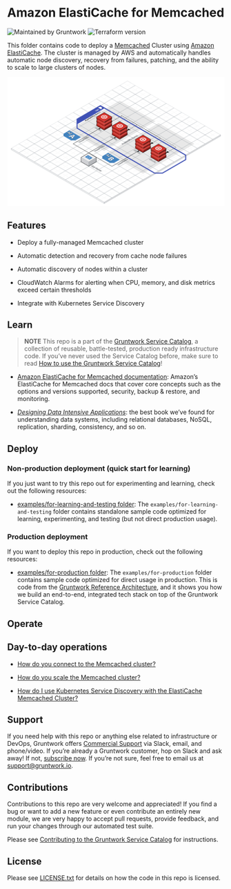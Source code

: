 # Amazon ElastiCache for Memcached

![Maintained by Gruntwork](https://img.shields.io/badge/maintained%20by-gruntwork.io-%235849a6.svg)
![Terraform version](https://img.shields.io/badge/tf-%3E%3D1.0.0-blue.svg)

This folder contains code to deploy a [Memcached](https://memcached.org/) Cluster using
[Amazon ElastiCache](https://aws.amazon.com/elasticache/). The cluster is managed by AWS and automatically handles
automatic node discovery, recovery from failures, patching, and the ability to scale to large clusters of nodes.

![ElastiCache for Memcached architecture](/_docs/elasticache-memcached-architecture.png?raw=true)

## Features

- Deploy a fully-managed Memcached cluster

- Automatic detection and recovery from cache node failures

- Automatic discovery of nodes within a cluster

- CloudWatch Alarms for alerting when CPU, memory, and disk metrics exceed certain thresholds

- Integrate with Kubernetes Service Discovery

## Learn

> **NOTE**
This repo is a part of the [Gruntwork Service Catalog](https://github.com/gruntwork-io/terraform-aws-service-catalog/), a collection of
reusable, battle-tested, production ready infrastructure code. If you’ve never used the Service Catalog before, make
sure to read [How to use the Gruntwork
Service Catalog](https://docs.gruntwork.io/reference/services/intro/overview)!

- [Amazon ElastiCache for Memcached documentation](https://docs.aws.amazon.com/AmazonElastiCache/latest/mem-ug/WhatIs.html): Amazon’s ElastiCache for Memcached docs that
    cover core concepts such as the options and versions supported, security, backup & restore, and monitoring.

- *[Designing Data Intensive Applications](https://dataintensive.net)*: the best book we’ve found for understanding data
    systems, including relational databases, NoSQL, replication, sharding, consistency, and so on.

## Deploy

### Non-production deployment (quick start for learning)

If you just want to try this repo out for experimenting and learning, check out the following resources:

- [examples/for-learning-and-testing folder](/examples/for-learning-and-testing): The
    `examples/for-learning-and-testing` folder contains standalone sample code optimized for learning, experimenting, and
    testing (but not direct production usage).

### Production deployment

If you want to deploy this repo in production, check out the following resources:

- [examples/for-production folder](/examples/for-production): The `examples/for-production` folder contains sample
    code optimized for direct usage in production. This is code from the
    [Gruntwork Reference Architecture](https://gruntwork.io/reference-architecture/:), and it shows you how we build an
    end-to-end, integrated tech stack on top of the Gruntwork Service Catalog.

## Operate

## Day-to-day operations

- [How do you connect to the Memcached cluster?](https://github.com/gruntwork-io/terraform-aws-cache/tree/master/modules/memcached#how-do-you-connect-to-the-memcached-cluster)

- [How do you scale the Memcached cluster?](https://github.com/gruntwork-io/terraform-aws-cache/tree/master/modules/memcached#how-do-you-scale-this-memcached-cluster)

- [How do I use Kubernetes Service
    Discovery with the ElastiCache Memcached Cluster?](core-concepts.md#how-do-i-use-kubernetes-service-discovery-with-the-elasticache-memcached-cluster)

## Support

If you need help with this repo or anything else related to infrastructure or DevOps, Gruntwork offers
[Commercial Support](https://gruntwork.io/support/) via Slack, email, and phone/video. If you’re already a Gruntwork
customer, hop on Slack and ask away! If not, [subscribe now](https://www.gruntwork.io/pricing/). If you’re not sure,
feel free to email us at <support@gruntwork.io>.

## Contributions

Contributions to this repo are very welcome and appreciated! If you find a bug or want to add a new feature or even
contribute an entirely new module, we are very happy to accept pull requests, provide feedback, and run your changes
through our automated test suite.

Please see
[Contributing to the Gruntwork Service Catalog](https://gruntwork.io/guides/foundations/how-to-use-gruntwork-infrastructure-as-code-library#_contributing_to_the_gruntwork_infrastructure_as_code_library)
for instructions.

## License

Please see [LICENSE.txt](/LICENSE.txt) for details on how the code in this repo is licensed.
